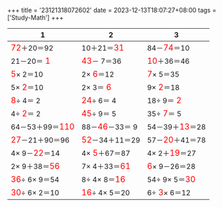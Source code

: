 +++ 
title = '23121318072602' 
date = 2023-12-13T18:07:27+08:00 
tags = ['Study-Math'] 
+++ 

1 | 2 | 3 
-- | -- | -- 
<font color=red size=4>72</font>＋20＝92 | 10＋21＝<font color=red size=4>31</font> | 84－<font color=red size=4>74</font>＝10 
21－20＝<font color=red size=4> 1</font> | <font color=red size=4>43</font>－ 7＝36 | <font color=red size=4>10</font>＋36＝46 
<font color=red size=4> 5</font>× 2＝10 |  2×<font color=red size=4> 6</font>＝12 | <font color=red size=4> 7</font>× 5＝35 
 5×<font color=red size=4> 2</font>＝10 |  2× 3＝<font color=red size=4> 6</font> |  9×<font color=red size=4> 2</font>＝18 
<font color=red size=4> 8</font>÷ 4＝ 2 | <font color=red size=4>24</font>÷ 6＝ 4 | 18÷ 9＝<font color=red size=4> 2</font> 
 4÷<font color=red size=4> 2</font>＝ 2 | <font color=red size=4>45</font>÷ 9＝ 5 | 35÷<font color=red size=4> 7</font>＝ 5 
64－53＋99＝<font color=red size=4>110</font> | 88－<font color=red size=4>46</font>－33＝ 9 | 54－39＋<font color=red size=4>13</font>＝28 
<font color=red size=4>27</font>－21＋90＝96 | <font color=red size=4>52</font>－34＋11＝29 | 57－<font color=red size=4>20</font>＋41＝78 
 4× 9－<font color=red size=4>22</font>＝14 |  4×<font color=red size=4> 5</font>＋67＝87 |  4× 2＋<font color=red size=4>19</font>＝27 
 2× 9＋38＝<font color=red size=4>56</font> |  7× 4＋33＝<font color=red size=4>61</font> | <font color=red size=4> 6</font>× 9－26＝28 
<font color=red size=4>36</font>÷ 6× 9＝54 |  8÷ 4× 8＝<font color=red size=4>16</font> | 54÷ 9× 5＝<font color=red size=4>30</font> 
<font color=red size=4>30</font>÷ 6× 2＝10 | <font color=red size=4>16</font>÷ 4× 5＝20 |  6÷<font color=red size=4> 3</font>× 6＝12 

